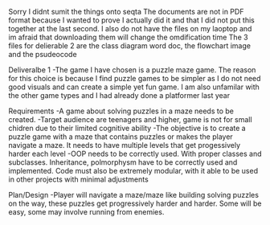 Sorry I didnt sumit the things onto seqta
The documents are not in PDF format because I wanted to prove I actually did it and that I did not put this together at the last second. I also do not have the files on my laoptop and im afraid that downloading them will change the omdification time
The 3 files for delierable 2 are the class diagram word doc, the flowchart image and the psudeocode




Deliveralbe 1
-The game I have chosen is a puzzle maze game. The reason for this choice is because I find puzzle games to be simpler as I 
 do not need good visuals and can create a simple yet fun game. I am also unfamilar with the other game types and I had already 
 done a platformer last year

Requirements
-A game about solving puzzles in a maze needs to be created. 
-Target audience are teenagers and higher, game is not for small chidren due to their limited cognitive ability
-The objective is to create a puzzle game with a maze that contains puzzles or makes the player navigate a maze. It needs to have multiple levels that get progessively harder
 each level
-OOP needs to be correctly used. With proper classes and subclasses. Inheritance, polmorphysm have to be correctly used and implemented. Code must also be extremely modular,  with it able to be used in other projects with minimal adjustments

Plan/Design
-Player will navigate a maze/maze like building solving puzzles on the way, these puzzles get progressively harder and harder. Some will be easy, some may involve
 running from enemies.

 
